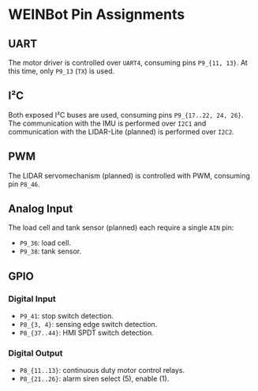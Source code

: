 # WEINBot Pin Assignments

## UART
The motor driver is controlled over `UART4`, consuming pins `P9_{11, 13}`.
At this time, only `P9_13` (`TX`) is used.

## I²C
Both exposed I²C buses are used, consuming pins `P9_{17..22, 24, 26}`.
The communication with the IMU is performed over `I2C1` and communication with the LIDAR-Lite (planned) is performed over `I2C2`.

## PWM
The LIDAR servomechanism (planned) is controlled with PWM, consuming pin `P8_46`.

## Analog Input
The load cell and tank sensor (planned) each require a single `AIN` pin:

* `P9_36`: load cell.
* `P9_38`: tank sensor.

## GPIO
### Digital Input

* `P9_41`: stop switch detection.
* `P8_{3, 4}`: sensing edge switch detection.
* `P8_{37..44}`: HMI SPDT switch detection.


### Digital Output

* `P8_{11..13}`: continuous duty motor control relays.
* `P8_{21..26}`: alarm siren select (5), enable (1).
